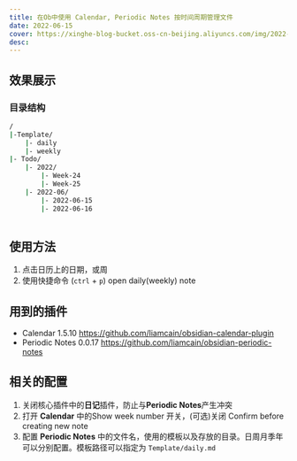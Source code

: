 ```yaml
---
title: 在Ob中使用 Calendar, Periodic Notes 按时间周期管理文件
date: 2022-06-15
cover: https://xinghe-blog-bucket.oss-cn-beijing.aliyuncs.com/img/2022-06-15-ob-manage-files-daily.png
desc: 
---
```


## 效果展示

### 目录结构

``` bash
/
|-Template/
	|- daily
	|- weekly
|- Todo/
	|- 2022/
		|- Week-24
		|- Week-25
	|- 2022-06/
		|- 2022-06-15
		|- 2022-06-16
		
```

## 使用方法

1. 点击日历上的日期，或周
2. 使用快捷命令 (`ctrl` + `p`) open daily(weekly) note

## 用到的插件

- Calendar 1.5.10 https://github.com/liamcain/obsidian-calendar-plugin
- Periodic Notes 0.0.17 https://github.com/liamcain/obsidian-periodic-notes

## 相关的配置

1. 关闭核心插件中的**日记**插件，防止与**Periodic Notes**产生冲突
2. 打开 **Calendar** 中的Show week number 开关，(可选)关闭 Confirm before creating new note 
3. 配置 **Periodic Notes** 中的文件名，使用的模板以及存放的目录。日周月季年可以分别配置。模板路径可以指定为 `Template/daily.md`
